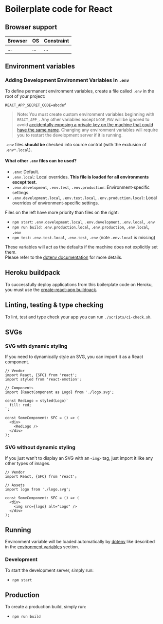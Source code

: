 # Boilerplate code for React

## Browser support

| Browser            | OS      | Constraint        |
|--------------------|---------|-------------------|
| …                  | …       | …                 |

## Environment variables

### Adding Development Environment Variables In `.env`

To define permanent environment variables, create a file called `.env` in the root of your project:

```
REACT_APP_SECRET_CODE=abcdef
```

> Note: You must create custom environment variables beginning with `REACT_APP_`. Any other variables except `NODE_ENV` will be ignored to avoid [accidentally exposing a private key on the machine that could have the same name](https://github.com/facebook/create-react-app/issues/865#issuecomment-252199527). Changing any environment variables will require you to restart the development server if it is running.

`.env` files **should be** checked into source control (with the exclusion of `.env*.local`).

#### What other `.env` files can be used?
- `.env`: Default.
- `.env.local`: Local overrides. **This file is loaded for all environments except test.**
- `.env.development`, `.env.test`, `.env.production`: Environment-specific settings.
- `.env.development.local`, `.env.test.local`, `.env.production.local`: Local overrides of environment-specific settings.

Files on the left have more priority than files on the right:

- `npm start`: `.env.development.local`, `.env.development`, `.env.local`, `.env`
- `npm run build`: `.env.production.local`, `.env.production`, `.env.local`, `.env`
- `npm test`: `.env.test.local`, `.env.test`, `.env` (note `.env.local` is missing)

These variables will act as the defaults if the machine does not explicitly set them.<br>
Please refer to the [dotenv documentation](https://github.com/motdotla/dotenv) for more details.

## Heroku buildpack

To successfully deploy applications from this boilerplate code on Heroku, you must use the [create-react-app buildpack](https://github.com/mars/create-react-app-buildpack).

## Linting, testing & type checking

To lint, test and type check your app you can run `./scripts/ci-check.sh`.

## SVGs

### SVG with dynamic styling

If you need to dynamically style an SVG, you can import it as a React component.

```tsx
// Vendor
import React, {SFC} from 'react';
import styled from 'react-emotion';

// Components
import {ReactComponent as Logo} from './logo.svg';

const RedLogo = styled(Logo)`
  fill: red;
`;

const SomeComponent: SFC = () => (
  <div>
    <RedLogo />
  </div>
);
```

### SVG without dynamic styling

If you just wan't to display an SVG with an `<img>` tag, just import it like any other types of images.

```tsx
// Vendor
import React, {SFC} from 'react';

// Assets
import logo from './logo.svg';

const SomeComponent: SFC = () => (
  <div>
    <img src={logo} alt="Logo" />
  </div>
);
```

## Running

Environment variable will be loaded automatically by [dotenv](https://github.com/motdotla/dotenv) like described in the [environment variables](#environment-variables) section.

### Development

To start the development server, simply run:

* `npm start`

## Production

To create a production build, simply run:

* `npm run build`
